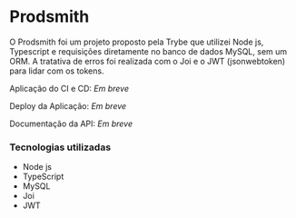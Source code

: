 # Prodsmith

O Prodsmith foi um projeto proposto pela Trybe que utilizei Node js, Typescript e requisições diretamente no banco de dados MySQL, sem um ORM. A tratativa de erros foi realizada com o Joi e o JWT (jsonwebtoken) para lidar com os tokens.

Aplicação do CI e CD: _Em breve_

Deploy da Aplicação: _Em breve_

Documentação da API: _Em breve_

### Tecnologias utilizadas

- Node js
- TypeScript
- MySQL
- Joi
- JWT
